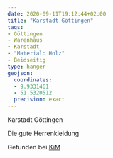 ```yaml
---
date: 2020-09-11T19:12:44+02:00
title: "Karstadt Göttingen"
tags:
- Göttingen
- Warenhaus
- Karstadt
- "Material: Holz"
- Beidseitig
type: hanger
geojson:
  coordinates:
  - 9.9331461
  - 51.5320512
  precision: exact
---
```

Karstadt Göttingen

Die gute Herrenkleidung

<div class="source">Gefunden bei <a href="https://www.neue-arbeit-brockensammlung.de/geschaefte/zweigstelle-kim/">KiM</a></div>
